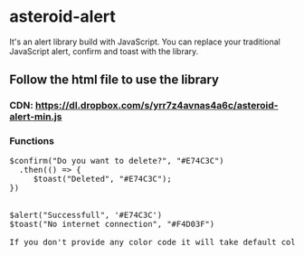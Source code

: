 # asteroid-alert
It's an alert library build with JavaScript. You can replace your traditional JavaScript alert, confirm and toast with the library.
## Follow the html file to use the library
### CDN: https://dl.dropbox.com/s/yrr7z4avnas4a6c/asteroid-alert-min.js

### Functions
<pre>
$confirm("Do you want to delete?", "#E74C3C")
  .then(() => {
     $toast("Deleted", "#E74C3C");
})<br>
  
$alert("Successfull", '#E74C3C') 
$toast("No internet connection", "#F4D03F")

If you don't provide any color code it will take default color
</pre>
